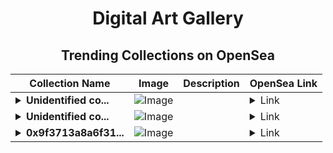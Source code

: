 <div align="center">

# Digital Art Gallery

## Trending Collections on OpenSea

| Collection Name                       | Image                                                                                     | Description                       | OpenSea Link                                                                                          |
|---------------------------------------|-------------------------------------------------------------------------------------------|-----------------------------------|--------------------------------------------------------------------------------------------------------|
| **<details><summary>Unidentified co...</summary>Unidentified contract 9d0d0b44-6163-427b-9269-98097ed94a18</details>** | ![Image](https://i.seadn.io/s/raw/files/e86404459f0a28661c41bd910f8b5899.png?w=500&auto=format?w=200&auto=format) |  | <details><summary>Link</summary>[Unidentified contract 9d0d0b44-6163-427b-9269-98097ed94a18](https://opensea.io/collection/unidentified-contract-9d0d0b44-6163-427b-9269-9809)</details> |
| **<details><summary>Unidentified co...</summary>Unidentified contract 024dee0d-ece7-421d-99b9-418bd72ed543</details>** | ![Image](https://i.seadn.io/s/raw/files/e86404459f0a28661c41bd910f8b5899.png?w=500&auto=format?w=200&auto=format) |  | <details><summary>Link</summary>[Unidentified contract 024dee0d-ece7-421d-99b9-418bd72ed543](https://opensea.io/collection/unidentified-contract-024dee0d-ece7-421d-99b9-418b)</details> |
| **<details><summary>0x9f3713a8a6f31...</summary>0x9f3713a8a6f3128c8419e9ba197b0f1980860c98</details>** | ![Image](https://i.seadn.io/s/raw/files/0120dbe70465f91ae019e541cba50a56.jpg?w=500&auto=format?w=200&auto=format) |  | <details><summary>Link</summary>[0x9f3713a8a6f3128c8419e9ba197b0f1980860c98](https://opensea.io/collection/0x9f3713a8a6f3128c8419e9ba197b0f1980860c98)</details> |

</div>